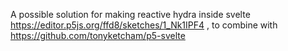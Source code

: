 A possible solution for making reactive hydra inside svelte https://editor.p5js.org/ffd8/sketches/1_Nk1IPF4 , to combine with https://github.com/tonyketcham/p5-svelte

